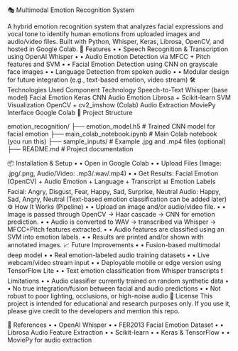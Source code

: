 🎭 Multimodal Emotion Recognition System

A hybrid emotion recognition system that analyzes facial expressions and vocal tone to identify human emotions from uploaded images and audio/video files. Built with Python, Whisper, Keras, Librosa, OpenCV, and hosted in Google Colab.
🚀 Features
•	• Speech Recognition & Transcription using OpenAI Whisper
•	• Audio Emotion Detection via MFCC + Pitch features and SVM
•	• Facial Emotion Detection using CNN on grayscale face images
•	• Language Detection from spoken audio
•	• Modular design for future integration (e.g., text-based emotion, video stream)
🛠️ Technologies Used
Component	Technology
Speech-to-Text	Whisper (base model)
Facial Emotion	Keras CNN
Audio Emotion	Librosa + Scikit-learn SVM
Visualization	OpenCV + cv2_imshow (Colab)
Audio Extraction	MoviePy
Interface	Google Colab
📁 Project Structure

emotion_recognition/
├── emotion_model.h5             # Trained CNN model for facial emotion
├── main_colab_notebook.ipynb    # Main Colab notebook (you run this)
├── sample_inputs/               # Example .jpg and .mp4 files (optional)
├── README.md                    # Project documentation

📦 Installation & Setup
•	• Open in Google Colab
•	• Upload Files (Image: .jpg/.png, Audio/Video: .mp3/.wav/.mp4)
•	• Get Results: Facial Emotion (OpenCV) + Audio Emotion + Language + Transcript
📊 Emotion Labels
Facial: Angry, Disgust, Fear, Happy, Sad, Surprise, Neutral
Audio: Happy, Sad, Angry, Neutral
(Text-based emotion classification can be added later)
⚙️ How It Works (Pipeline)
•	• Upload an image and/or audio/video file.
•	• Image is passed through OpenCV → Haar cascade → CNN for emotion prediction.
•	• Audio is converted to WAV → transcribed via Whisper → MFCC+Pitch features extracted.
•	• Audio features are classified using an SVM into emotion labels.
•	• Results are printed and/or shown with annotated images.
📈 Future Improvements
•	• Fusion-based multimodal deep model
•	• Real emotion-labeled audio training datasets
•	• Live webcam/video stream input
•	• Deployable mobile or edge version using TensorFlow Lite
•	• Text emotion classification from Whisper transcripts
❗ Limitations
•	• Audio classifier currently trained on random synthetic data
•	• No true integration/fusion between facial and audio predictions
•	• Not robust to poor lighting, occlusions, or high-noise audio
📄 License
This project is intended for educational and research purposes only. If you use it, please give credit to the developers and mention this repo.

🔗 References
•	• OpenAI Whisper
•	• FER2013 Facial Emotion Dataset
•	• Librosa Audio Feature Extraction
•	• Scikit-learn
•	• Keras & TensorFlow
•	• MoviePy for audio extraction
